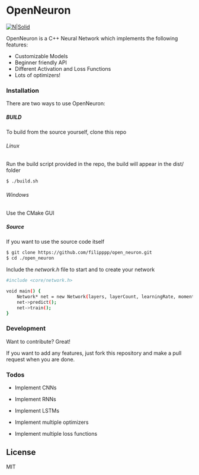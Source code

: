 # OpenNeuron

[![N|Solid](http://kekomat11.ddnss.de/n.svg)](https://openneuron.cf)


OpenNeuron is a C++ Neural Network which implements the following features:

  - Customizable Models
  - Beginner friendly API
  - Different Activation and Loss Functions
  - Lots of optimizers!

### Installation

There are two ways to use OpenNeuron:

##### BUILD

To build from the source yourself, clone this repo 

###### Linux

Run the build script provided in the repo, the build will appear in the dist/ folder
```sh
$ ./build.sh
```
###### Windows

Use the CMake GUI

##### Source
If you want to use the source code itself

```sh
$ git clone https://github.com/filipppp/open_neuron.git
$ cd ./open_neuron
```

Include the *network.h* file to start and to create your network

```sh
#include <core/network.h>

void main() {
    Network* net = new Network(layers, layerCount, learningRate, momentum);
    net->predict();
    net->train();
}
```



### Development

Want to contribute? Great!

If you want to add any features, just fork this repository and make a pull request when you are done.



### Todos

 - Implement CNNs
 - Implement RNNs
 - Implement LSTMs
 
 - Implement multiple optimizers
 - Implement multiple loss functions

License
----

MIT


